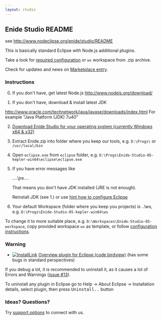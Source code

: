 ```yaml
---
layout: studio
---
```


## Enide Studio README

see <http://www.nodeclipse.org/enide/studio/README>

This is basically standard Eclipse with Node.js additional plugins.

Take a look for [required configuration](https://github.com/Nodeclipse/eclipse-node-ide/#configuration) or `ws` workspace from .zip archive. 

Check for updates and news on [Marketplace entry](http://marketplace.eclipse.org/content/enide-studio).

### Instructions

0. If you don't have, get latest Node.js <http://www.nodejs.org/download/>

1. If you don't have, download & install latest JDK

 <http://www.oracle.com/technetwork/java/javase/downloads/index.html>
 For example "Java Platform (JDK) 7u40"

2. [Download Enide Studio for your operating system (currently Windows x64 & x32)](https://sourceforge.net/projects/nodeclipse/files/Enide-Studio/)

3. Extract Enide.zip into folder where you keep our tools, e.g. `D:\Progs\` or `/usr/local/bin`

4. Open `eclipse.exe` from `eclipse` folder, e.g. <code>D:\Progs\Enide-Studio-05-kepler-win64\eclipse\eclipse.exe</code>

5. If you have error messages like

	....\jre\....
	
	That means you don't have JDK installed (JRE is not enough).
	
	Reinstall JDK (see 1.) or use [hint how to configure Eclipse](https://github.com/Nodeclipse/eclipse-node-ide/blob/master/Hints.md#select-jvm-for-eclipse-instance)
	
6. Your default Workspace (folder where you keep you projects) is ..\ws, 
 e.g. <code>D:\Progs\Enide-Studio-05-kepler-win64\ws</code>
 
 To change it to more suitable place, e.g. <code>D:\Workspaces\Enide-Studio-05-workspace</code>,
 copy provided workspace <code>ws</code> as template, or follow [configuration instructions](https://github.com/Nodeclipse/eclipse-node-ide#configuration).
 
### Warning

- [![InstallLink][1]](http://marketplace.eclipse.org/marketplace-client-intro?mpc_install=687236)
[Overview plugin for Eclipse (code birdview)](http://marketplace.eclipse.org/node/687236) (has some bugs in standard perspectives)

If you debug a lot, it is recommended to uninstall it, as it causes a lot of Errors and Warnings ([issue #13](https://code.google.com/p/sandipchitaleseclipseplugins/issues/detail?id=13)).

To uninstall any plugin in Eclipse go to Help -> About Eclipse -> Installation details, select plugin, then press <kbd>Uninstall..</kbd> button

  [1]: http://marketplace.eclipse.org/sites/all/modules/custom/marketplace/images/installbutton.png

### Ideas? Questions?

Try <a href="http://www.nodeclipse.org/#support">support options</a> to connect with us. 
 